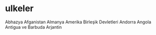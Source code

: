 # ulkeler
Abhazya
Afganistan
Almanya
Amerika Birleşik Devletleri
Andorra
Angola
Antigua ve Barbuda
Arjantin
